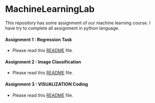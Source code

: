 # MachineLearningLab
 This repository has some assignment of our machine learning course. I have try to complete all assignment in python language.

#### Assignment 1 : Regression Task
- Please read this [README](https://pages.github.com/) file.


#### Assignment 2 : Image Classification
- Please read this [README](https://pages.github.com/) file.


#### Assignment 3 : VISUALIZATION Coding
- Please read this [README](https://pages.github.com/) file.
